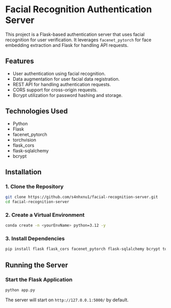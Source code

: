 # Facial Recognition Authentication Server

This project is a Flask-based authentication server that uses facial recognition for user verification. It leverages `facenet_pytorch` for face embedding extraction and Flask for handling API requests.

## Features

- User authentication using facial recognition.
- Data augmentation for user facial data registration.
- REST API for handling authentication requests.
- CORS support for cross-origin requests.
- Bcrypt utilization for password hashing and storage.

## Technologies Used

- Python
- Flask
- facenet\_pytorch
- torchvision
- flask\_cors
- flask-sqlalchemy
- bcrypt

## Installation

### 1. Clone the Repository

```bash
git clone https://github.com/s4nhxnu1/facial-recognition-server.git
cd facial-recognition-server
```

### 2. Create a Virtual Environment

```bash
conda create -n <yourEnvName> python=3.12 -y
```

### 3. Install Dependencies

```bash
pip install flask flask_cors facenet_pytorch flask-sqlalchemy bcrypt torchvision
```

## Running the Server

### Start the Flask Application

```bash
python app.py
```

The server will start on `http://127.0.0.1:5000/` by default.
